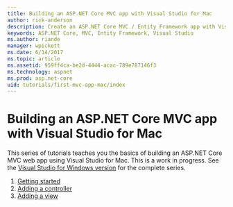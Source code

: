 ```yaml
---
title: Building an ASP.NET Core MVC app with Visual Studio for Mac
author: rick-anderson
description: Create an ASP.NET Core MVC / Entity Framework app with Visual Studio for Mac 
keywords: ASP.NET Core, MVC, Entity Framework, Visual Studio
ms.author: riande
manager: wpickett
ms.date: 6/14/2017
ms.topic: article
ms.assetid: 959ff4ca-be2d-4444-acac-789e787146f3
ms.technology: aspnet
ms.prod: asp.net-core
uid: tutorials/first-mvc-app-mac/index
---
```

# Building an ASP.NET Core MVC app with Visual Studio for Mac

This series of tutorials teaches you the basics of building an ASP.NET Core MVC web app using Visual Studio for Mac. This is a work in progress. See the [Visual Studio for Windows version](xref:tutorials/first-mvc-app/index) for the complete series.

1. [Getting started](start-mvc.md)
1. [Adding a controller](adding-controller.md)
1. [Adding a view](adding-view.md)
